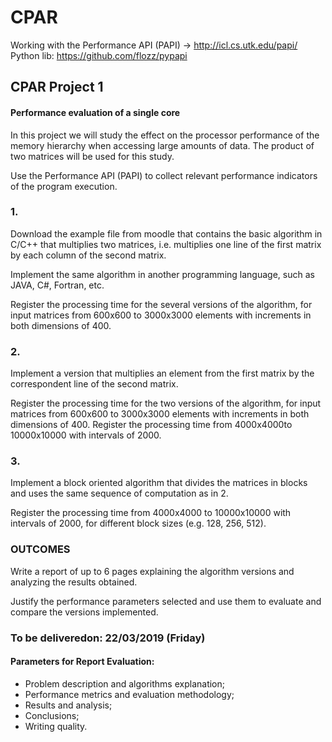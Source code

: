 # CPAR
Working with the Performance API (PAPI) -> http://icl.cs.utk.edu/papi/
Python lib: https://github.com/flozz/pypapi

## CPAR Project 1
#### Performance evaluation of a single core

In this project we will study the effect on the processor performance of the memory hierarchy when accessing large amounts of data. The product of two matrices will be used for this study.

Use the Performance API (PAPI) to collect relevant performance indicators of the program execution.

### 1. 

Download the example file from moodle that contains the basic algorithm in C/C++ that multiplies two  matrices,  i.e.  multiplies one  line  of  the  first  matrix  by  each  column  of  the second  matrix. 

Implement  the  same  algorithm  in another  programming language,  such  as JAVA, C#, Fortran, etc.

Register the  processing  time  for  the several versions  of  the  algorithm,  for  input  matrices from 600x600 to 3000x3000 elements with increments in both dimensions of 400.

### 2.

Implement   a   version   that   multiplies   an   element   from   the   first   matrix   by   the correspondent line of the second matrix. 

Register the processing time for the two versions of the algorithm, for input matrices from 600x600 to 3000x3000 elements with increments in both dimensions of 400. Register the processing time from 4000x4000to 10000x10000 with intervals of 2000.


### 3. 

Implement a block oriented algorithm that divides the matrices in blocks and uses the same sequence of computation as in 2.

Register  the  processing  time  from  4000x4000  to  10000x10000  with  intervals  of  2000, for different block sizes (e.g. 128, 256, 512).

### OUTCOMES

Write a report of up to 6 pages explaining the algorithm versions and analyzing the results obtained.

Justify  the  performance  parameters  selected  and  use  them  to  evaluate and compare the versions implemented. 

### To be deliveredon: 22/03/2019 (Friday)

#### Parameters for Report Evaluation:

- Problem description and algorithms explanation;
- Performance metrics and evaluation methodology;
- Results and analysis;
- Conclusions;
- Writing quality.
